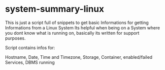 # system-summary-linux

This is just a script full of snippets to get basic Informations for getting Informations from a Linux System
Its helpful when being on a System where you dont know what is running on, basically its written for support 
purposes.

Script contains infos for:

Hostname, Date, Time and Timezone, Storage, Container, enabled/failed Services, DBMS running
